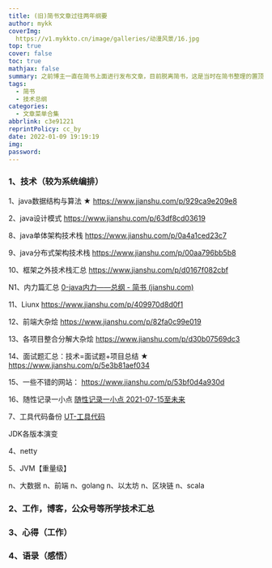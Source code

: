 ```yaml
---
title: (旧)简书文章过往两年纲要
author: mykk
coverImg: 
  https://v1.mykkto.cn/image/galleries/动漫风景/16.jpg
top: true
cover: false
toc: true
mathjax: false
summary: 之前博主一直在简书上面进行发布文章，目前脱离简书，这是当时在简书整理的置顶纲要。
tags:
  - 简书
  - 技术总纲
categories:
  - 文章菜单合集
abbrlink: c3e91221
reprintPolicy: cc_by
date: 2022-01-09 19:19:19
img:
password:
---
```



### 1、技术（较为系统编排）

1、java数据结构与算法 ★
https://www.jianshu.com/p/929ca9e209e8

2、java设计模式
https://www.jianshu.com/p/63df8cd03619

8、java单体架构技术栈
https://www.jianshu.com/p/0a4a1ced23c7

9、java分布式架构技术栈
https://www.jianshu.com/p/00aa796bb5b8

10、框架之外技术栈汇总
https://www.jianshu.com/p/d0167f082cbf

N1、内力篇汇总
[0-java内力——总纲 - 简书 (jianshu.com)](https://www.jianshu.com/p/0c8538c1d014)


11、Liunx
https://www.jianshu.com/p/409970d8d0f1

12、前端大杂烩
https://www.jianshu.com/p/82fa0c99e019

13、各项目整合分解大杂烩
https://www.jianshu.com/p/d30b07569dc3

14、面试题汇总：技术=面试题+项目总结 ★
https://www.jianshu.com/p/5e3b81aef034

15、一些不错的网站：
https://www.jianshu.com/p/53bf0d4a930d

16、随性记录一小点
[随性记录一小点 2021-07-15至未来 ](https://www.jianshu.com/p/ed3159f299b4)

7、工具代码备份
[UT-工具代码 ](https://www.jianshu.com/p/e322e82721f4)



JDK各版本演变

4、netty

5、JVM【重量级】

n、大数据
n、前端
n、golang
n、以太坊
n、区块链
n、scala

### 2、工作，博客，公众号等所学技术汇总

### 3、心得（工作）

### 4、语录（感悟）






